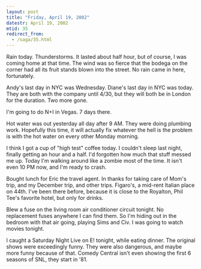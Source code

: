 ```yaml
---
layout: post
title: "Friday, April 19, 2002"
datestr: April 19, 2002
mtid: 35
redirect_from:
  - /saga/35.html
---
```


Rain today. Thunderstorms. It lasted about half hour, but of course, I was
coming home at that time. The wind was so fierce that the bodega on the corner
had all its fruit stands blown into the street. No rain came in here, fortunately.

Andy's last day in NYC was Wednesday. Diane's last day in NYC was today. They
are both with the company until 4/30, but they will both be in London for the
duration. Two more gone.

I'm going to do N+I in Vegas. 7 days there.

Hot water was out yesterday all day after 9 AM. They were doing plumbing work.
Hopefully this time, it will actually fix whatever the hell is the problem is
with the hot water on every other Monday morning.

I think I got a cup of "high test" coffee today. I couldn't sleep
last night, finally getting an hour and a half. I'd forgotten how much that
stuff messed me up. Today I'm walking around like a zombie most of the time.
It isn't even 10 PM now, and I'm ready to crash.

Bought lunch for Eric the travel agent. In thanks for taking care of Mom's
trip, and my December trip, and other trips. Figaro's, a mid-rent Italian place
on 44th. I've been there before, because it is close to the Royalton, Phil Tee's
favorite hotel, but only for drinks.

Blew a fuse on the living room air conditioner circuit tonight. No replacement
fuses anywhere I can find them. So I'm hiding out in the bedroom with that air
going, playing Sims and Civ. I was going to watch movies tonight.

I caught a Saturday Night Live on E! tonight, while eating dinner. The original
shows were exceedingly funny. They were also dangerous, and maybe more funny
because of that. Comedy Central isn't even showing the first 6 seasons of SNL,
they start in '81.

